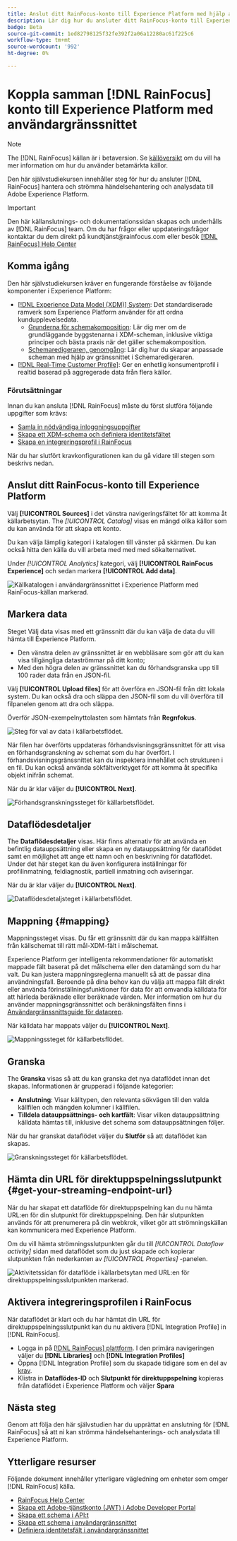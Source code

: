 ```yaml
---
title: Anslut ditt RainFocus-konto till Experience Platform med hjälp av användargränssnittet
description: Lär dig hur du ansluter ditt RainFocus-konto till Experience Platform med hjälp av användargränssnittet.
badge: Beta
source-git-commit: 1ed82798125f32fe392f2a06a12280ac61f225c6
workflow-type: tm+mt
source-wordcount: '992'
ht-degree: 0%

---
```


# Koppla samman [!DNL RainFocus] konto till Experience Platform med användargränssnittet

>[!NOTE]
>
>The [!DNL RainFocus] källan är i betaversion. Se [källöversikt](../../../../home.md#terms-and-conditions) om du vill ha mer information om hur du använder betamärkta källor.

Den här självstudiekursen innehåller steg för hur du ansluter [!DNL RainFocus] hantera och strömma händelsehantering och analysdata till Adobe Experience Platform.

>[!IMPORTANT]
>
>Den här källanslutnings- och dokumentationssidan skapas och underhålls av [!DNL RainFocus] team. Om du har frågor eller uppdateringsfrågor kontaktar du dem direkt på kundtjänst<span>@rainfocus.com eller besök [[!DNL RainFocus] Help Center](https://help.rainfocus.com/hc/en-us)

## Komma igång

Den här självstudiekursen kräver en fungerande förståelse av följande komponenter i Experience Platform:

* [[!DNL Experience Data Model (XDM)] System](../../../../../xdm/home.md): Det standardiserade ramverk som Experience Platform använder för att ordna kundupplevelsedata.
   * [Grunderna för schemakomposition](../../../../../xdm/schema/composition.md): Lär dig mer om de grundläggande byggstenarna i XDM-scheman, inklusive viktiga principer och bästa praxis när det gäller schemakomposition.
   * [Schemaredigeraren, genomgång](../../../../../xdm/tutorials/create-schema-ui.md): Lär dig hur du skapar anpassade scheman med hjälp av gränssnittet i Schemaredigeraren.
* [[!DNL Real-Time Customer Profile]](../../../../../profile/home.md): Ger en enhetlig konsumentprofil i realtid baserad på aggregerade data från flera källor.

### Förutsättningar

Innan du kan ansluta [!DNL RainFocus] måste du först slutföra följande uppgifter som krävs:

* [Samla in nödvändiga inloggningsuppgifter](../../../../connectors/analytics/rainfocus.md#gather-required-credentials)
* [Skapa ett XDM-schema och definiera identitetsfältet](../../../../connectors/analytics/rainfocus.md#create-an-xdm-schema-and-define-the-identity-field)
* [Skapa en integreringsprofil i RainFocus](../../../../connectors/analytics/rainfocus.md#create-an-integration-profile-in-rainfocus)

När du har slutfört kravkonfigurationen kan du gå vidare till stegen som beskrivs nedan.

## Anslut ditt RainFocus-konto till Experience Platform

Välj **[!UICONTROL Sources]** i det vänstra navigeringsfältet för att komma åt källarbetsytan. The *[!UICONTROL Catalog]* visas en mängd olika källor som du kan använda för att skapa ett konto.

Du kan välja lämplig kategori i katalogen till vänster på skärmen. Du kan också hitta den källa du vill arbeta med med med sökalternativet.

Under *[!UICONTROL Analytics]* kategori, välj **[!UICONTROL RainFocus Experience]** och sedan markera **[!UICONTROL Add data]**.

![Källkatalogen i användargränssnittet i Experience Platform med RainFocus-källan markerad.](/help/sources/images/tutorials/create/rainfocus/rainfocus_sources-rf.png)

## Markera data

Steget Välj data visas med ett gränssnitt där du kan välja de data du vill hämta till Experience Platform.

* Den vänstra delen av gränssnittet är en webbläsare som gör att du kan visa tillgängliga dataströmmar på ditt konto;
* Med den högra delen av gränssnittet kan du förhandsgranska upp till 100 rader data från en JSON-fil.

Välj **[!UICONTROL Upload files]** för att överföra en JSON-fil från ditt lokala system. Du kan också dra och släppa den JSON-fil som du vill överföra till filpanelen genom att dra och släppa.

Överför JSON-exempelnyttolasten som hämtats från **Regnfokus**.

![Steg för val av data i källarbetsflödet.](/help/sources/images/tutorials/create/rainfocus/rainfocus_source-json-upload.png)

När filen har överförts uppdateras förhandsvisningsgränssnittet för att visa en förhandsgranskning av schemat som du har överfört. I förhandsvisningsgränssnittet kan du inspektera innehållet och strukturen i en fil. Du kan också använda sökfältverktyget för att komma åt specifika objekt inifrån schemat.

När du är klar väljer du **[!UICONTROL Next]**.

![Förhandsgranskningssteget för källarbetsflödet.](/help/sources/images/tutorials/create/rainfocus/rainfocus_source-json-preview.png)

## Dataflödesdetaljer

The **Dataflödesdetaljer** visas. Här finns alternativ för att använda en befintlig datauppsättning eller skapa en ny datauppsättning för dataflödet samt en möjlighet att ange ett namn och en beskrivning för dataflödet. Under det här steget kan du även konfigurera inställningar för profilinmatning, feldiagnostik, partiell inmatning och aviseringar.

När du är klar väljer du **[!UICONTROL Next]**.

![Dataflödesdetaljsteget i källarbetsflödet.](/help/sources/images/tutorials/create/rainfocus/rainfocus_source-dataflow-setup.png)

## Mappning {#mapping}

Mappningssteget visas. Du får ett gränssnitt där du kan mappa källfälten från källschemat till rätt mål-XDM-fält i målschemat.

Experience Platform ger intelligenta rekommendationer för automatiskt mappade fält baserat på det målschema eller den datamängd som du har valt. Du kan justera mappningsreglerna manuellt så att de passar dina användningsfall. Beroende på dina behov kan du välja att mappa fält direkt eller använda förinställningsfunktioner för data för att omvandla källdata för att härleda beräknade eller beräknade värden. Mer information om hur du använder mappningsgränssnittet och beräkningsfälten finns i [Användargränssnittsguide för dataprep](../../../../../data-prep/ui/mapping.md).

När källdata har mappats väljer du **[!UICONTROL Next]**.

![Mappningssteget för källarbetsflödet.](/help/sources/images/tutorials/create/rainfocus/rainfocus_source-mappings.png)

## Granska

The **Granska** visas så att du kan granska det nya dataflödet innan det skapas. Informationen är grupperad i följande kategorier:

* **Anslutning**: Visar källtypen, den relevanta sökvägen till den valda källfilen och mängden kolumner i källfilen.
* **Tilldela datauppsättnings- och kartfält**: Visar vilken datauppsättning källdata hämtas till, inklusive det schema som datauppsättningen följer.

När du har granskat dataflödet väljer du **Slutför** så att dataflödet kan skapas.

![Granskningssteget för källarbetsflödet.](/help/sources/images/tutorials/create/rainfocus/rainfocus_source-compelete.png)

## Hämta din URL för direktuppspelningsslutpunkt {#get-your-streaming-endpoint-url}

När du har skapat ett dataflöde för direktuppspelning kan du nu hämta URL:en för din slutpunkt för direktuppspelning. Den här slutpunkten används för att prenumerera på din webkrok, vilket gör att strömningskällan kan kommunicera med Experience Platform.

Om du vill hämta strömningsslutpunkten går du till *[!UICONTROL Dataflow activity]* sidan med dataflödet som du just skapade och kopierar slutpunkten från nederkanten av *[!UICONTROL Properties]* -panelen.

![Aktivitetssidan för dataflöde i källarbetsytan med URL:en för direktuppspelningsslutpunkten markerad.](/help/sources/images/tutorials/create/rainfocus/rainfocus_source-dataflow-api.png)

## Aktivera integreringsprofilen i RainFocus

När dataflödet är klart och du har hämtat din URL för direktuppspelningsslutpunkt kan du nu aktivera [!DNL Integration Profile] in [!DNL RainFocus].

* Logga in på [[!DNL RainFocus] plattform](https://app.rainfocus.com). I den primära navigeringen väljer du **[!DNL Libraries]** och **[!DNL Integration Profiles]**
* Öppna [!DNL Integration Profile] som du skapade tidigare som en del av [krav](../../../../connectors/analytics/rainfocus.md#create-an-integration-profile-in-rainfocus).
* Klistra in **Dataflödes-ID** och **Slutpunkt för direktuppspelning** kopieras från dataflödet i Experience Platform och väljer **Spara**

## Nästa steg

Genom att följa den här självstudien har du upprättat en anslutning för [!DNL RainFocus] så att ni kan strömma händelsehanterings- och analysdata till Experience Platform.

## Ytterligare resurser

Följande dokument innehåller ytterligare vägledning om enheter som omger [!DNL RainFocus] källa.

* [RainFocus Help Center](https://help.rainfocus.com/hc/en-us)
* [Skapa ett Adobe-tjänstkonto (JWT) i Adobe Developer Portal](https://developer.adobe.com/developer-console/docs/guides/authentication/ServiceAccountIntegration/)
* [Skapa ett schema i API:t](../../../../../xdm/tutorials/create-schema-api.md)
* [Skapa ett schema i användargränssnittet](../../../../../xdm/tutorials/create-schema-ui.md)
* [Definiera identitetsfält i användargränssnittet](https://experienceleague.adobe.com/docs/experience-platform/xdm/ui/fields/identity.html)